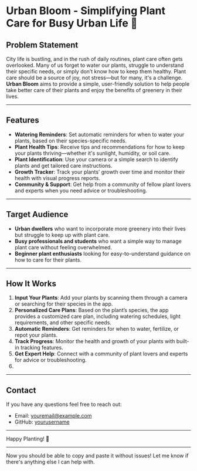 # Urban Bloom - Simplifying Plant Care for Busy Urban Life 🌿

## Problem Statement

City life is bustling, and in the rush of daily routines, plant care often gets overlooked. Many of us forget to water our plants, struggle to understand their specific needs, or simply don’t know how to keep them healthy. Plant care should be a source of joy, not stress—but for many, it's a challenge. **Urban Bloom** aims to provide a simple, user-friendly solution to help people take better care of their plants and enjoy the benefits of greenery in their lives.

---

## Features

- **Watering Reminders**: Set automatic reminders for when to water your plants, based on their species-specific needs.
- **Plant Health Tips**: Receive tips and recommendations for how to keep your plants thriving—whether it's sunlight, humidity, or soil care.
- **Plant Identification**: Use your camera or a simple search to identify plants and get tailored care instructions.
- **Growth Tracker**: Track your plants’ growth over time and monitor their health with visual progress reports.
- **Community & Support**: Get help from a community of fellow plant lovers and experts when you need advice or troubleshooting.

---

## Target Audience

- **Urban dwellers** who want to incorporate more greenery into their lives but struggle to keep up with plant care.
- **Busy professionals and students** who want a simple way to manage plant care without feeling overwhelmed.
- **Beginner plant enthusiasts** looking for easy-to-understand guidance on how to care for their plants.

---

## How It Works

1. **Input Your Plants**: Add your plants by scanning them through a camera or searching for their species in the app.
2. **Personalized Care Plans**: Based on the plant’s species, the app provides a customized care plan, including watering schedules, light requirements, and other specific needs.
3. **Automatic Reminders**: Get reminders for when to water, fertilize, or repot your plants.
4. **Track Progress**: Monitor the health and growth of your plants with built-in tracking features.
5. **Get Expert Help**: Connect with a community of plant lovers and experts for advice or troubleshooting.
6. 
---

## Contact

If you have any questions feel free to reach out:

- Email: [youremail@example.com](mailto:youremail@example.com)
- GitHub: [yourusername](https://github.com/yourusername)

---

Happy Planting! 🌱

---

Now you should be able to copy and paste it without issues! Let me know if there's anything else I can help with.
